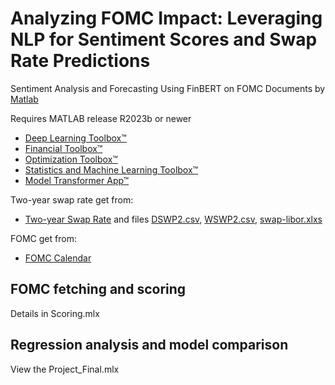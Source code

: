 # Analyzing FOMC Impact: Leveraging NLP for Sentiment Scores and Swap Rate Predictions
Sentiment Analysis and Forecasting Using FinBERT on FOMC Documents by [Matlab](https://www.mathworks.com/products/matlab.html)

Requires MATLAB release R2023b or newer
- [Deep Learning Toolbox™](https://www.mathworks.com/products/deep-learning.html)
- [Financial Toolbox™](https://www.mathworks.com/products/finance.html)
- [Optimization Toolbox™](https://www.mathworks.com/products/optimization.html)
- [Statistics and Machine Learning Toolbox™](https://www.mathworks.com/products/statistics.html)
- [Model Transformer App™](https://www.mathworks.com/help/slcheck/ref/modeltransformer-app.html)

Two-year swap rate get from:
- [Two-year Swap Rate](https://fred.stlouisfed.org/series/DSWP2)
and files [DSWP2.csv](https://github.com/LiangBingbing/Sentiment-Analysis-and-Forecasting-Using-FinBERT-on-FOMC-Documents), [WSWP2.csv](https://github.com/LiangBingbing/Sentiment-Analysis-and-Forecasting-Using-FinBERT-on-FOMC-Documents), [swap-libor.xlxs](https://github.com/LiangBingbing/Sentiment-Analysis-and-Forecasting-Using-FinBERT-on-FOMC-Documents)

FOMC get from:
- [FOMC Calendar](https://www.federalreserve.gov/monetarypolicy/fomccalendars.htm)

## FOMC fetching and scoring
Details in Scoring.mlx
## Regression analysis and model comparison
View the Project_Final.mlx
